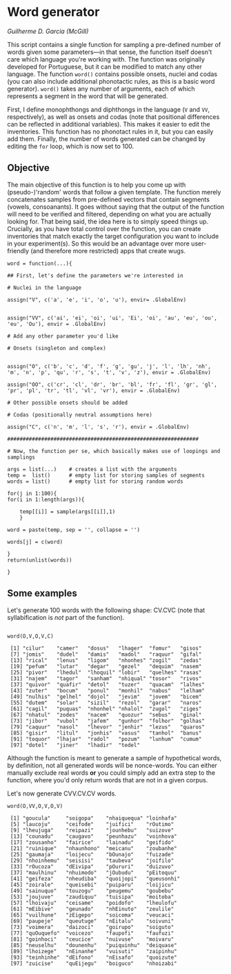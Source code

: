 # Word generator

*Guilherme D. Garcia (McGill)*

This script contains a single function for sampling a pre-defined number of words given some parameters—in that sense, the function itself doesn't care which language you're working with. The function was originally developed for Portuguese, but it can be modified to match any other language. The function ```word()``` contains possible onsets, nuclei and codas (you can also include additional phonotactic rules, as this is a basic word generator). ```word()``` takes any number of arguments, each of which represents a segment in the word that will be generated.

First, I define monophthongs and diphthongs in the language (```V``` and ```VV```, respectively), as well as onsets and codas (note that positional differences can be reflected in additional variables). This makes it easier to edit the inventories. This function has no phonotact rules in it, but you can easily add them. Finally, the number of words generated can be changed by editing the ```for``` loop, which is now set to 100.

## Objective

The main objective of this function is to help you come up with (pseudo-)'random' words that follow a given template. The function merely concatenates samples from pre-defined vectors that contain segments (vowels, consoanants). It goes without saying that the output of the function will need to be verified and filtered, depending on what you are actually looking for. That being said, the idea here is to simply speed things up. Crucially, as you have total control over the function, you can create inventories that match exactly the target configuration you want to include in your experiment(s). So this would be an advantage over more user-friendly (and therefore more restricted) apps that create wugs.

```{R}
word = function(...){

## First, let's define the parameters we're interested in

# Nuclei in the language

assign("V", c('a', 'e', 'i', 'o', 'u'), envir= .GlobalEnv)


assign("VV", c('ai', 'ei', 'oi', 'ui', 'Ei', 'oi', 'au', 'eu', 'ou', 'eu', 'Ou'), envir = .GlobalEnv)

# Add any other parameter you'd like

# Onsets (singleton and complex)


assign("O", c('b', 'c', 'd', 'f', 'g', 'gu', 'j', 'l', 'lh', 'nh', 'm', 'n', 'p', 'qu', 'r', 's', 't', 'v', 'z'), envir = .GlobalEnv)

assign("OO", c('cr', 'cl', 'dr', 'br', 'bl', 'fr', 'fl', 'gr', 'gl', 'pr', 'pl', 'tr', 'tl', 'vl', 'vr'), envir = .GlobalEnv)

# Other possible onsets should be added

# Codas (positionally neutral assumptions here)

assign("C", c('n', 'm', 'l', 's', 'r'), envir = .GlobalEnv)
	
##############################################################

# Now, the function per se, which basically makes use of loopings and samplings

args = list(...)	# creates a list with the arguments
temp = 	list()		# empty list for storing samples of segments
words = list() 		# empty list for storing random words

for(j in 1:100){
for(i in 1:length(args)){

	temp[[i]] = sample(args[[i]],1)
	}

word = paste(temp, sep = '', collapse = '')

words[j] = c(word)

}
return(unlist(words))

}

```

## Some examples

Let's generate 100 words with the following shape: CV.CVC (note that syllabification is *not* part of the function).

```{R}

word(O,V,O,V,C)

 [1] "cilur"    "camer"   "dosus"   "lhager"  "fomur"   "gisos"  
 [7] "jomis"    "dudel"   "damis"   "madol"   "raquur"  "gifal"  
 [13] "rical"   "lenus"   "ligom"   "nhonhes" "zogil"   "zedas"  
 [19] "pefum"   "lutar"   "degar"   "gezel"   "dequim"  "nasem"  
 [25] "pivor"   "lhedul"  "lhoquil" "lobir"   "quelhes" "rasas"  
 [31] "najem"   "tagor"   "sanham"  "nhiqual" "tosor"   "rivos"  
 [37] "quivor"  "quafir"  "detol"   "tuzer"   "quacam"  "lalhes" 
 [43] "zuter"   "bocum"   "ponul"   "monhil"  "nabus"   "lelham" 
 [49] "nulhis"  "gelhel"  "dojol"   "jevim"   "jovem"   "bicem"  
 [55] "dutem"   "solar"   "sizil"   "rezol"   "garar"   "naros"  
 [61] "cagil"   "puquas"  "nhonhel" "nhalol"  "zugol"   "ziges"  
 [67] "nhatul"  "zodes"   "nacem"   "quozur"  "sebus"   "ginal"  
 [73] "jibor"   "vubol"   "jafem"   "gunhor"  "folhor"  "golhas" 
 [79] "caquur"  "nasol"   "lhevor"  "jenhir"  "lezus"   "quaros" 
 [85] "gisir"   "litul"   "jonhis"  "vasus"   "tanhol"  "banus"  
 [91] "toquor"  "lhajar"  "radol"   "pozum"   "lunhum"  "cumum"  
 [97] "dotel"   "jiner"   "lhadir"  "tedel"  
```

Although the function is meant to generate a sample of hypothetical words, by definition, not all generated words will be nonce-words. You can either manually exclude real words **or** you could simply add an extra step to the function, where you'd only return words that are not in a given corpus.

Let's now generate CVV.CV.CV words.

```{R}
word(O,VV,O,V,O,V)

 [1] "goucula"     "soigopa"    "nhaiquequa" "loinhafa"  
 [5] "laucoju"     "ceifode"    "juifici"    "rOutimo"   
 [9] "lheujuga"    "reipazi"    "jounhebu"   "suizove"   
 [13] "counadu"    "caugavo"    "peunhazu"   "voinhova"  
 [17] "zousanho"   "fairice"    "lainadu"    "geifido"   
 [21] "ruinique"   "nhaunhono"  "meicanu"    "zoubanhe"  
 [25] "gaumaja"    "loijecu"    "bOunajo"    "fuizade"   
 [29] "nhoinhemu"  "seisisi"    "taubeva"    "joifilo"   
 [33] "rOucoza"    "dEivipa"    "pOururi"    "duizuvo"   
 [37] "maulhinu"   "nhuimodo"   "jOubudu"    "pEitoquu"  
 [41] "geifeza"    "nheudiba"   "quoijopi"   "queusonhi" 
 [45] "zoirale"    "queisebi"   "puiparu"    "loijicu"   
 [49] "sainuquo"   "touzogu"    "peugemu"    "goubebu"   
 [53] "joujuve"    "zaudiquu"   "tuisipa"    "moitoba"   
 [57] "lhoivaju"   "ceisame"    "poidofo"    "lheulofu"  
 [61] "mEibive"    "geunado"    "nhEinuto"   "zeulile"   
 [65] "vuilhune"   "zEigepo"    "soicoma"    "veucaci"   
 [69] "paupeje"    "queutuge"   "nEitalu"    "soivuni"   
 [73] "voimera"    "daizoci"    "goirupo"    "soiguto"   
 [77] "quOuquefo"  "voicezo"    "faupofi"    "faufuzi"   
 [81] "goinhoci"   "ceucice"    "nuivuse"    "moivaru"   
 [85] "neuselhu"   "dounenhu"   "puiquinhu"  "deiquase"  
 [89] "lhoizege"   "nEinanhe"   "vuisuti"    "zaipinhu"  
 [93] "teinhinhe"  "dEifono"    "nEisafo"    "quoizute"  
 [97] "zuicise"    "quEijegu"   "boiguco"    "nhoizabi"
```
